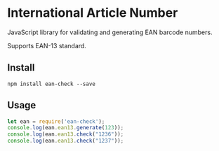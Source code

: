 # International Article Number

JavaScript library for validating and generating EAN barcode numbers.

Supports EAN-13 standard.

## Install

```
npm install ean-check --save
```

## Usage

```js
let ean = require('ean-check');
console.log(ean.ean13.generate(123));
console.log(ean.ean13.check("1236"));
console.log(ean.ean13.check("1237"));
```
